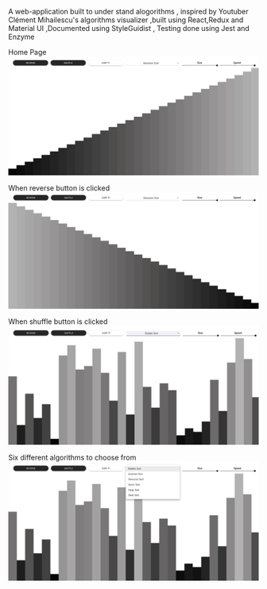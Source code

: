 A web-application built to under stand alogorithms , inspired by Youtuber Clément Mihailescu's algorithms visualizer ,built using React,Redux and Material UI ,Documented using StyleGuidist , Testing done using Jest and Enzyme

Home Page
![](/design/HOME@2x.png)

When reverse button is clicked
![](/design/REVERSE@2x.png)

When shuffle button is clicked
![](/design/SHUFFLE@2x.png)

Six different algorithms to choose from
![](/design/SUPERSORT@2x.png)
